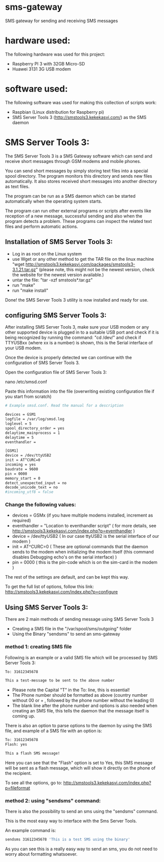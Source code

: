 # sms-gateway
SMS gateway for sending and receiving SMS messages

# hardware used:

The following hardware was used for this project:

- Raspberry PI 3 with 32GB Micro-SD
- Huawei 3131 3G USB modem

# software used:

The following software was used for making this collection of scripts work:

- Raspbian (Linux distribution for Raspberry pi)
- SMS Server Tools 3 (http://smstools3.kekekasvi.com/) as the SMS daemon

# SMS Server Tools 3:

The SMS Server Tools 3 is a SMS Gateway software which can send and receive short messages through GSM modems and mobile phones.

You can send short messages by simply storing text files into a special spool directory. The program monitors this directory and sends new files automatically. It also stores received short messages into another directory as text files.

The program can be run as a SMS daemon which can be started automatically when the operating system starts.

The program can run other external programs or scripts after events like reception of a new message, successful sending and also when the program detects a problem. These programs can inspect the related text files and perform automatic actions.

## Installation of SMS Server Tools 3:

- Log in as root on the Linux system
- use Wget or any other method to get the TAR file on the linux machine "wget http://smstools3.kekekasvi.com/packages/smstools3-3.1.21.tar.gz" (please note, this might not be the newest version, check the website for the newest version available.)
- untar the file: "tar -xzf smstools*.tar.gz"
- run "make"
- run "make install"

Done! the SMS Server Tools 3 utility is now installed and ready for use.

## configuring SMS Server Tools 3:

After installing SMS Server Tools 3, make sure your USB modem or any other supported device is plugged in to a suitable USB port and check if it is being recognized by running the command:
"cd /dev/" and check if TTYUSBxx (where xx is a number) is shown, this is the Serial interface of your USB modem.

Once the device is properly detected we can continue with the configuration of SMS Server Tools 3.

Open the configuration file of SMS Server Tools 3:

nano /etc/smsd.conf

Paste this information into the file (overwriting existing configuration file if you start from scratch)

```bash
# Example smsd.conf. Read the manual for a description

devices = GSM1
logfile = /var/log/smsd.log
loglevel = 5
spool_directory_order = yes
delaytime_mainprocess = 1
delaytime = 5
eventhandler =

[GSM1]
device = /dev/ttyUSB2
init = AT^CURC=0
incoming = yes
baudrate = 9600
pin = 0000
memory_start = 0
detect_unexpected_input = no
decode_unicode_text = no
#incoming_utf8 = false
```

### Change the following values:

- devices = GSMx (if you have multiple modems installed, increment as required)
- eventhandler = "Location to eventhandler script" ( for more details, see http://smstools3.kekekasvi.com/index.php?p=eventhandler )
- device = /dev/ttyUSB2 ( In our case ttyUSB2 is the serial interface of our modem )
- init = AT^CURC=0 ( These are optional commands that the daemon sends to the modem when initializing the modem itself (this command disables Debugging echo's on the serial interface) )
- pin = 0000 ( this is the pin-code which is on the sim-card in the modem )

The rest of the settings are default, and can be kept this way.

To get the full list of options, follow this link: http://smstools3.kekekasvi.com/index.php?p=configure

## Using SMS Server Tools 3:

There are 2 main methods of sending message using SMS Server Tools 3

- Creating a SMS file in the "/var/spool/sms/outgoing" folder
- Using the Binary "sendsms" to send an sms-gateway

### method 1: creating SMS file

Following is an example or a valid SMS file which will be processed by SMS Server Tools 3:

```bash
To: 31612345678

This a test-message to be sent to the above number
```

- Please note the Capital "T" in the To: line, this is essential!
- The Phone number should be formatted as above (country number without 00 or + , followed by the phone number without the leading 0)
- The blank line after the phone number and options is also needed when creating an SMS file, this tells the daemon that the message itself is coming up.

There is also an option to parse options to the daemon by using the SMS file, and example of a SMS file with an option is:

```bash
To: 31612345678
Flash: yes

This a flash SMS message!
```

Here you can see that the "Flash" option is set to Yes, this SMS message will be sent as a flash message, which will show it directly on the phone of the recipient.

To see all the options, go to: http://smstools3.kekekasvi.com/index.php?p=fileformat

### method 2: using "sendsms" command:

There is also the possibility to send an sms using the "sendsms" command.

This is the most easy way to interface with the Sms Server Tools.

An example command is:

```bash
sendsms 31612345678 'This is a test SMS using the binary'
```

As you can see this is a really easy way to send an sms, you do not need to worry about formatting whatsoever.
